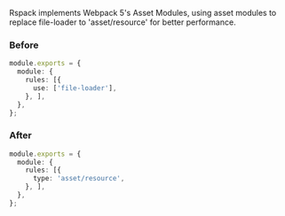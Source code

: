 Rspack implements Webpack 5's Asset Modules, using asset modules to replace file-loader to 'asset/resource' for better performance.

### Before

```ts
module.exports = {
  module: {
    rules: [{
      use: ['file-loader'],
    }, ],
  },
};
```

### After

```ts
module.exports = {
  module: {
    rules: [{
      type: 'asset/resource',
    }, ],
  },
};
```

